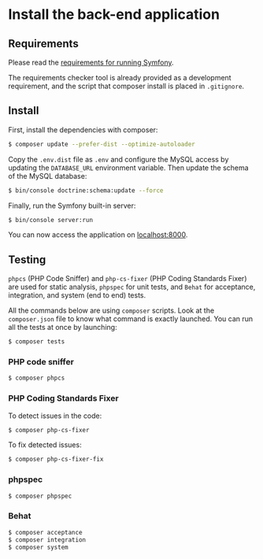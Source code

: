 # Install the back-end application

## Requirements

Please read the [requirements for running Symfony](https://symfony.com/doc/current/reference/requirements.html).

The requirements checker tool is already provided as a development requirement, and the script that composer install is placed in `.gitignore`.

## Install

First, install the dependencies with composer:
```bash
$ composer update --prefer-dist --optimize-autoloader
```

Copy the `.env.dist` file as `.env` and configure the MySQL access by updating the `DATABASE_URL` environment variable.
Then update the schema of the MySQL database:
```bash
$ bin/console doctrine:schema:update --force
```

Finally, run the Symfony built-in server:
```bash
$ bin/console server:run
```

You can now access the application on [localhost:8000](http://localhost:8000).

## Testing

`phpcs` (PHP Code Sniffer) and `php-cs-fixer` (PHP Coding Standards Fixer) are used for static analysis, `phpspec` for unit tests, and `Behat` for acceptance, integration, and system (end to end) tests.

All the commands below are using `composer` scripts.
Look at the `composer.json` file to know what command is exactly launched.
You can run all the tests at once by launching:

```bash
$ composer tests
```

### PHP code sniffer

```bash
$ composer phpcs
```

### PHP Coding Standards Fixer

To detect issues in the code:
```bash
$ composer php-cs-fixer
```

To fix detected issues:
```bash
$ composer php-cs-fixer-fix
```
### phpspec

```bash
$ composer phpspec
```

### Behat

```bash
$ composer acceptance
$ composer integration
$ composer system
```
